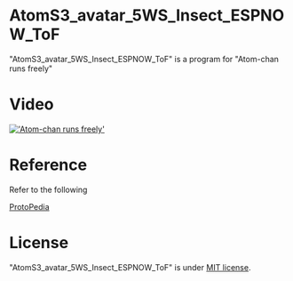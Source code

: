 # AtomS3_avatar_5WS_Insect_ESPNOW_ToF
"AtomS3_avatar_5WS_Insect_ESPNOW_ToF" is a program for "Atom-chan runs freely"

# Video

[!['Atom-chan runs freely'](https://protopedia.net/pic/e3be1045-7f40-459b-8649-5e8e696ce765.jpg)](https://www.youtube.com/watch?v=Y_Q8DIqu_LM)

# Reference

Refer to the following

[ProtoPedia](https://protopedia.net/prototype/5495)

# License

"AtomS3_avatar_5WS_Insect_ESPNOW_ToF" is under [MIT license](https://en.wikipedia.org/wiki/MIT_License).
